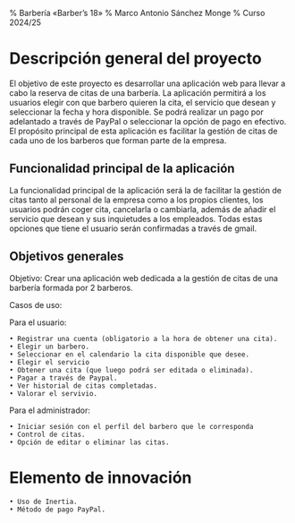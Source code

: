% Barbería «Barber’s 18»
% Marco Antonio Sánchez Monge
% Curso 2024/25

# Descripción general del proyecto

El objetivo de este proyecto es desarrollar una aplicación web para llevar a cabo la reserva de citas de una barbería. La aplicación permitirá a los usuarios elegir con que barbero quieren la cita, el servicio que desean y seleccionar la fecha y hora disponible. Se podrá realizar un pago por adelantado a través de PayPal o seleccionar la opción de pago en efectivo. El propósito principal de esta aplicación es facilitar la gestión de citas de cada uno de los barberos que forman parte de la empresa.


## Funcionalidad principal de la aplicación

La funcionalidad principal de la aplicación será la de facilitar la gestión de citas tanto al personal de la empresa como a los propios clientes, los usuarios podrán coger cita, cancelarla o cambiarla, además de añadir el servicio que desean y sus inquietudes a los empleados. Todas estas opciones que tiene el usuario serán confirmadas a través de gmail.


## Objetivos generales

Objetivo: Crear una aplicación web dedicada a la gestión de citas de una barbería formada por 2 barberos.

Casos de uso:

Para el usuario:

    • Registrar una cuenta (obligatorio a la hora de obtener una cita).
    • Elegir un barbero.
    • Seleccionar en el calendario la cita disponible que desee.
    • Elegir el servicio
    • Obtener una cita (que luego podrá ser editada o eliminada).
    • Pagar a través de Paypal.
    • Ver historial de citas completadas.
    • Valorar el servivio.
    
Para el administrador:

    • Iniciar sesión con el perfil del barbero que le corresponda
    • Control de citas.
    • Opción de editar o eliminar las citas.

# Elemento de innovación

    • Uso de Inertia.
    • Método de pago PayPal.

